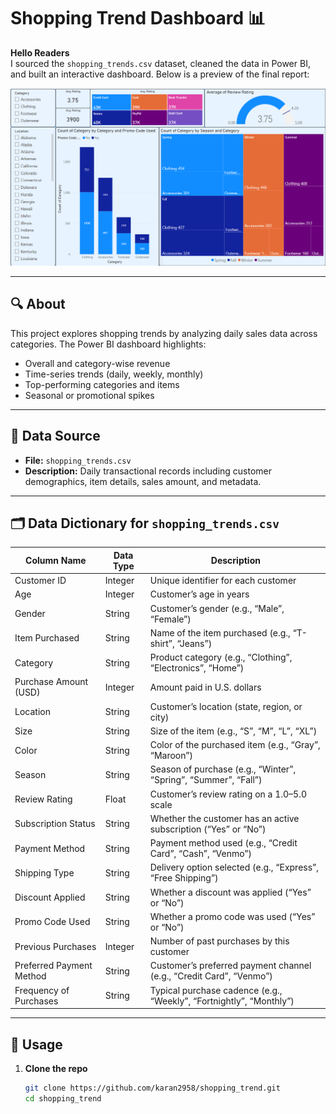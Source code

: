 <!-- File: README.md -->

# Shopping Trend Dashboard 📊

**Hello Readers**  
I sourced the `shopping_trends.csv` dataset, cleaned the data in Power BI, and built an interactive dashboard. Below is a preview of the final report:

![Dashboard Preview](shopping_trend_power_bi_dashboard.png)

---

## 🔍 About

This project explores shopping trends by analyzing daily sales data across categories. The Power BI dashboard highlights:

- Overall and category-wise revenue  
- Time-series trends (daily, weekly, monthly)  
- Top-performing categories and items  
- Seasonal or promotional spikes  

---

## 📂 Data Source

- **File:** `shopping_trends.csv`  
- **Description:** Daily transactional records including customer demographics, item details, sales amount, and metadata.

---

## 🗂 Data Dictionary for `shopping_trends.csv`

| Column Name               | Data Type | Description                                                            |
|---------------------------|-----------|------------------------------------------------------------------------|
| Customer ID               | Integer   | Unique identifier for each customer                                    |
| Age                       | Integer   | Customer’s age in years                                                |
| Gender                    | String    | Customer’s gender (e.g., “Male”, “Female”)                             |
| Item Purchased            | String    | Name of the item purchased (e.g., “T-shirt”, “Jeans”)                  |
| Category                  | String    | Product category (e.g., “Clothing”, “Electronics”, “Home”)             |
| Purchase Amount (USD)     | Integer   | Amount paid in U.S. dollars                                            |
| Location                  | String    | Customer’s location (state, region, or city)                           |
| Size                      | String    | Size of the item (e.g., “S”, “M”, “L”, “XL”)                           |
| Color                     | String    | Color of the purchased item (e.g., “Gray”, “Maroon”)                   |
| Season                    | String    | Season of purchase (e.g., “Winter”, “Spring”, “Summer”, “Fall”)        |
| Review Rating             | Float     | Customer’s review rating on a 1.0–5.0 scale                            |
| Subscription Status       | String    | Whether the customer has an active subscription (“Yes” or “No”)        |
| Payment Method            | String    | Payment method used (e.g., “Credit Card”, “Cash”, “Venmo”)             |
| Shipping Type             | String    | Delivery option selected (e.g., “Express”, “Free Shipping”)            |
| Discount Applied          | String    | Whether a discount was applied (“Yes” or “No”)                         |
| Promo Code Used           | String    | Whether a promo code was used (“Yes” or “No”)                          |
| Previous Purchases        | Integer   | Number of past purchases by this customer                              |
| Preferred Payment Method  | String    | Customer’s preferred payment channel (e.g., “Credit Card”, “Venmo”)    |
| Frequency of Purchases    | String    | Typical purchase cadence (e.g., “Weekly”, “Fortnightly”, “Monthly”)    |


---

## 🚀 Usage

1. **Clone the repo**  
   ```bash
   git clone https://github.com/karan2958/shopping_trend.git
   cd shopping_trend
